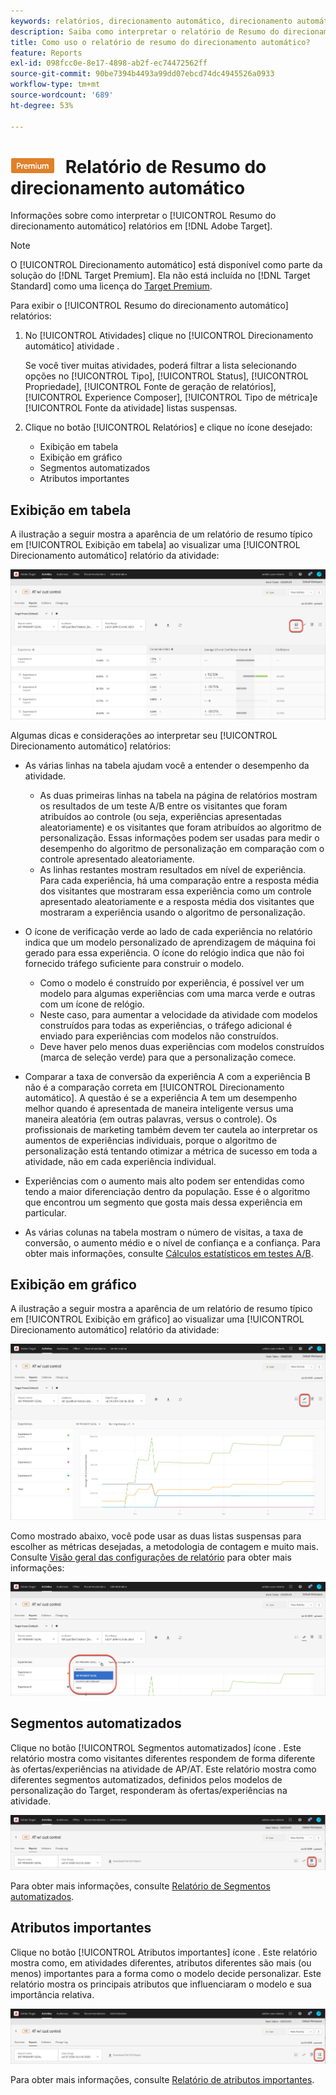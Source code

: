 ```yaml
---
keywords: relatórios, direcionamento automático, direcionamento automático, AT, relatório
description: Saiba como interpretar o relatório de Resumo do direcionamento automático no Adobe Target. Você pode alternar para os relatórios de Segmentos automatizados e Atributos importantes desse relatório.
title: Como uso o relatório de resumo do direcionamento automático?
feature: Reports
exl-id: 098fcc0e-8e17-4898-ab2f-ec74472562ff
source-git-commit: 90be7394b4493a99dd07ebcd74dc4945526a0933
workflow-type: tm+mt
source-wordcount: '689'
ht-degree: 53%

---
```


# ![PREMIUM](/help/main/assets/premium.png) Relatório de Resumo do direcionamento automático

Informações sobre como interpretar o [!UICONTROL Resumo do direcionamento automático] relatórios em [!DNL Adobe Target].

>[!NOTE]
>
>O [!UICONTROL Direcionamento automático] está disponível como parte da solução do [!DNL Target Premium]. Ela não está incluída no [!DNL Target Standard] como uma licença do [Target Premium](/help/main/c-intro/intro.md#premium).

Para exibir o [!UICONTROL Resumo do direcionamento automático] relatórios:

1. No [!UICONTROL Atividades] clique no [!UICONTROL Direcionamento automático] atividade .

   Se você tiver muitas atividades, poderá filtrar a lista selecionando opções no [!UICONTROL Tipo], [!UICONTROL Status], [!UICONTROL Propriedade], [!UICONTROL Fonte de geração de relatórios], [!UICONTROL Experience Composer], [!UICONTROL Tipo de métrica]e [!UICONTROL Fonte da atividade] listas suspensas.

1. Clique no botão [!UICONTROL Relatórios] e clique no ícone desejado:

   * Exibição em tabela 
   * Exibição em gráfico
   * Segmentos automatizados
   * Atributos importantes

## Exibição em tabela 

A ilustração a seguir mostra a aparência de um relatório de resumo típico em [!UICONTROL Exibição em tabela] ao visualizar uma [!UICONTROL Direcionamento automático] relatório da atividade:

![Relatório de exibição de tabela do Direcionamento automático](/help/main/c-reports/assets/at-table-view.png)

Algumas dicas e considerações ao interpretar seu [!UICONTROL Direcionamento automático] relatórios:

* As várias linhas na tabela ajudam você a entender o desempenho da atividade.

   * As duas primeiras linhas na tabela na página de relatórios mostram os resultados de um teste A/B entre os visitantes que foram atribuídos ao controle (ou seja, experiências apresentadas aleatoriamente) e os visitantes que foram atribuídos ao algoritmo de personalização. Essas informações podem ser usadas para medir o desempenho do algoritmo de personalização em comparação com o controle apresentado aleatoriamente.
   * As linhas restantes mostram resultados em nível de experiência. Para cada experiência, há uma comparação entre a resposta média dos visitantes que mostraram essa experiência como um controle apresentado aleatoriamente e a resposta média dos visitantes que mostraram a experiência usando o algoritmo de personalização.

* O ícone de verificação verde ao lado de cada experiência no relatório indica que um modelo personalizado de aprendizagem de máquina foi gerado para essa experiência. O ícone do relógio indica que não foi fornecido tráfego suficiente para construir o modelo.

   * Como o modelo é construído por experiência, é possível ver um modelo para algumas experiências com uma marca verde e outras com um ícone de relógio.
   * Neste caso, para aumentar a velocidade da atividade com modelos construídos para todas as experiências, o tráfego adicional é enviado para experiências com modelos não construídos.
   * Deve haver pelo menos duas experiências com modelos construídos (marca de seleção verde) para que a personalização comece.

* Comparar a taxa de conversão da experiência A com a experiência B não é a comparação correta em [!UICONTROL Direcionamento automático]. A questão é se a experiência A tem um desempenho melhor quando é apresentada de maneira inteligente versus uma maneira aleatória (em outras palavras, versus o controle). Os profissionais de marketing também devem ter cautela ao interpretar os aumentos de experiências individuais, porque o algoritmo de personalização está tentando otimizar a métrica de sucesso em toda a atividade, não em cada experiência individual.
* Experiências com o aumento mais alto podem ser entendidas como tendo a maior diferenciação dentro da população. Esse é o algoritmo que encontrou um segmento que gosta mais dessa experiência em particular.
* As várias colunas na tabela mostram o número de visitas, a taxa de conversão, o aumento médio e o nível de confiança e a confiança. Para obter mais informações, consulte [Cálculos estatísticos em testes A/B](/help/main/c-reports/statistical-methodology/statistical-calculations.md).

## Exibição em gráfico

A ilustração a seguir mostra a aparência de um relatório de resumo típico em [!UICONTROL Exibição em gráfico] ao visualizar uma [!UICONTROL Direcionamento automático] relatório da atividade:

![Relatório de exibição de gráfico de direcionamento automático](/help/main/c-reports/assets/at-graph-view.png)

Como mostrado abaixo, você pode usar as duas listas suspensas para escolher as métricas desejadas, a metodologia de contagem e muito mais. Consulte [Visão geral das configurações de relatório](/help/main/c-reports/c-report-settings/report-settings.md) para obter mais informações:

![Relatório de exibição de gráfico de direcionamento automático](/help/main/c-reports/assets/at-graph-view-2.png)

## Segmentos automatizados

Clique no botão [!UICONTROL Segmentos automatizados] ícone . Este relatório mostra como visitantes diferentes respondem de forma diferente às ofertas/experiências na atividade de AP/AT. Este relatório mostra como diferentes segmentos automatizados, definidos pelos modelos de personalização do Target, responderam às ofertas/experiências na atividade.

![Ícone de segmentos automatizados](/help/main/c-reports/assets/icon-automated-sements.png)

Para obter mais informações, consulte [Relatório de Segmentos automatizados](/help/main/c-reports/c-personalization-insights-reports/automated-segments-report.md).

## Atributos importantes

Clique no botão [!UICONTROL Atributos importantes] ícone . Este relatório mostra como, em atividades diferentes, atributos diferentes são mais (ou menos) importantes para a forma como o modelo decide personalizar. Este relatório mostra os principais atributos que influenciaram o modelo e sua importância relativa.

![Ícone de atributos importantes](/help/main/c-reports/assets/icon-important-attributes.png)

Para obter mais informações, consulte [Relatório de atributos importantes](/help/main/c-reports/c-personalization-insights-reports/important-attributes-report.md).
